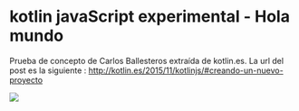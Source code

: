 # kotlin javaScript experimental - Hola mundo

Prueba de concepto de Carlos Ballesteros extraída de kotlin.es.
La url del post es la siguiente : http://kotlin.es/2015/11/kotlinjs/#creando-un-nuevo-proyecto

![](http://i.imgur.com/68VIRZH.png)

